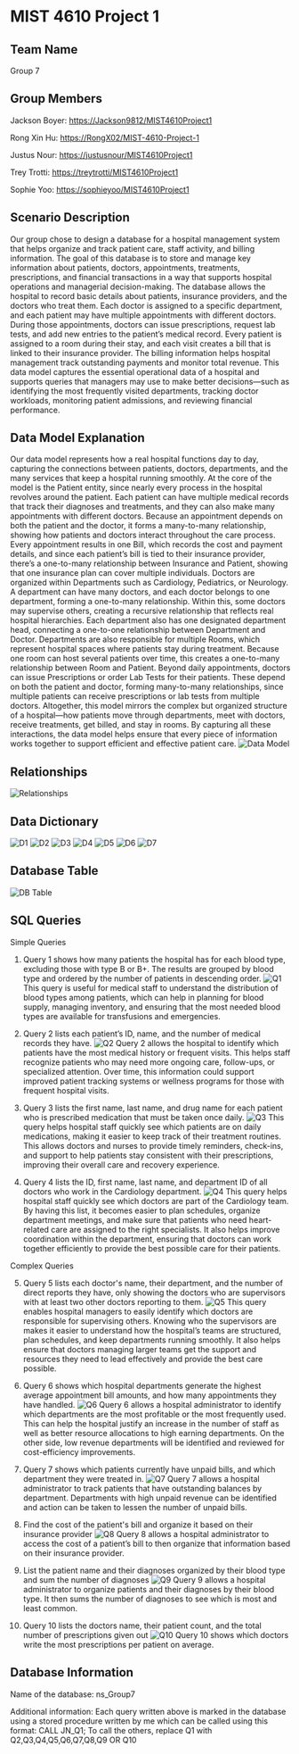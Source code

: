 # MIST 4610 Project 1 

## Team Name
Group 7

## Group Members
Jackson Boyer: [https://Jackson9812/MIST4610Project1](https://github.com/Jackson9812/MIST4610Project1)

Rong Xin Hu: [https://RongX02/MIST-4610-Project-1](https://github.com/RongX02/MIST-4610-Project-1)

Justus Nour: [https://justusnour/MIST4610Project1](https://github.com/justusnour/MIST4610Project1)

Trey Trotti: [https://treytrotti/MIST4610Project1](https://github.com/treytrotti/MIST4610Project1)

Sophie Yoo: [https://sophieyoo/MIST4610Project1](https://github.com/sophieyoo/MIST4610Project1)

## Scenario Description
Our group chose to design a database for a hospital management system that helps organize and track patient care, staff activity, and billing information. The goal of this database is to store and manage key information about patients, doctors, appointments, treatments, prescriptions, and financial transactions in a way that supports hospital operations and managerial decision-making. The database allows the hospital to record basic details about patients, insurance providers, and the doctors who treat them. Each doctor is assigned to a specific department, and each patient may have multiple appointments with different doctors. During those appointments, doctors can issue prescriptions, request lab tests, and add new entries to the patient’s medical record. Every patient is assigned to a room during their stay, and each visit creates a bill that is linked to their insurance provider. The billing information helps hospital management track outstanding payments and monitor total revenue. This data model captures the essential operational data of a hospital and supports queries that managers may use to make better decisions—such as identifying the most frequently visited departments, tracking doctor workloads, monitoring patient admissions, and reviewing financial performance.

## Data Model Explanation
Our data model represents how a real hospital functions day to day, capturing the connections between patients, doctors, departments, and the many services that keep a hospital running smoothly. At the core of the model is the Patient entity, since nearly every process in the hospital revolves around the patient. Each patient can have multiple medical records that track their diagnoses and treatments, and they can also make many appointments with different doctors. Because an appointment depends on both the patient and the doctor, it forms a many-to-many relationship, showing how patients and doctors interact throughout the care process. Every appointment results in one Bill, which records the cost and payment details, and since each patient’s bill is tied to their insurance provider, there’s a one-to-many relationship between Insurance and Patient, showing that one insurance plan can cover multiple individuals.
Doctors are organized within Departments such as Cardiology, Pediatrics, or Neurology. A department can have many doctors, and each doctor belongs to one department, forming a one-to-many relationship. Within this, some doctors may supervise others, creating a recursive relationship that reflects real hospital hierarchies. Each department also has one designated department head, connecting a one-to-one relationship between Department and Doctor. Departments are also responsible for multiple Rooms, which represent hospital spaces where patients stay during treatment. Because one room can host several patients over time, this creates a one-to-many relationship between Room and Patient.
Beyond daily appointments, doctors can issue Prescriptions or order Lab Tests for their patients. These depend on both the patient and doctor, forming many-to-many relationships, since multiple patients can receive prescriptions or lab tests from multiple doctors. Altogether, this model mirrors the complex but organized structure of a hospital—how patients move through departments, meet with doctors, receive treatments, get billed, and stay in rooms. By capturing all these interactions, the data model helps ensure that every piece of information works together to support efficient and effective patient care.
![Data Model](https://github.com/sophieyoo/MIST4610Project1/blob/main/database.png)

## Relationships
![Relationships](https://github.com/sophieyoo/MIST4610Project1/blob/main/relationships.png)

## Data Dictionary
![D1](https://github.com/sophieyoo/MIST4610Project1/blob/main/datad1.png)
![D2](https://github.com/sophieyoo/MIST4610Project1/blob/main/datad2.png)
![D3](https://github.com/sophieyoo/MIST4610Project1/blob/main/datad3.png)
![D4](https://github.com/sophieyoo/MIST4610Project1/blob/main/datad4.png)
![D5](https://github.com/sophieyoo/MIST4610Project1/blob/main/datad5.png)
![D6](https://github.com/sophieyoo/MIST4610Project1/blob/main/datad6.png)
![D7](https://github.com/sophieyoo/MIST4610Project1/blob/main/datad7.png)

## Database Table
![DB Table]()

## SQL Queries
Simple Queries
1. Query 1 shows how many patients the hospital has for each blood type, excluding those with type B or B+. The results are grouped by blood type and ordered by the number of patients in descending order.
![Q1](https://github.com/sophieyoo/MIST4610Project1/blob/main/query1.png)
This query is useful for medical staff to understand the distribution of blood types among patients, which can help in planning for blood supply, managing inventory, and ensuring that the most needed blood types are available for transfusions and emergencies.

2. Query 2 lists each patient’s ID, name, and the number of medical records they have.
![Q2](https://github.com/sophieyoo/MIST4610Project1/blob/main/query2.png)
Query 2 allows the hospital to identify which patients have the most medical history or frequent visits. This helps staff recognize patients who may need more ongoing care, follow-ups, or specialized attention. Over time, this information could support improved patient tracking systems or wellness programs for those with frequent hospital visits.

3. Query 3 lists the first name, last name, and drug name for each patient who is prescribed medication that must be taken once daily.
![Q3](https://github.com/sophieyoo/MIST4610Project1/blob/main/query3.png)
This query helps hospital staff quickly see which patients are on daily medications, making it easier to keep track of their treatment routines. This allows doctors and nurses to provide timely reminders, check-ins, and support to help patients stay consistent with their prescriptions, improving their overall care and recovery experience.

4. Query 4 lists the ID, first name, last name, and department ID of all doctors who work in the Cardiology department.
![Q4](https://github.com/sophieyoo/MIST4610Project1/blob/main/query4.png)
This query helps hospital staff quickly see which doctors are part of the Cardiology team. By having this list, it becomes easier to plan schedules, organize department meetings, and make sure that patients who need heart-related care are assigned to the right specialists. It also helps improve coordination within the department, ensuring that doctors can work together efficiently to provide the best possible care for their patients.

Complex Queries

5. Query 5 lists each doctor's name, their department, and the number of direct reports they have, only showing the doctors who are supervisors with at least two other doctors reporting to them.
![Q5](https://github.com/sophieyoo/MIST4610Project1/blob/main/query5.png)
This query enables hospital managers to easily identify which doctors are responsible for supervising others. Knowing who the supervisors are makes it easier to understand how the hospital’s teams are structured, plan schedules, and keep departments running smoothly. It also helps ensure that doctors managing larger teams get the support and resources they need to lead effectively and provide the best care possible.

6. Query 6 shows which hospital departments generate the highest average appointment bill amounts, and how many appointments they have handled. 
![Q6](https://github.com/sophieyoo/MIST4610Project1/blob/main/query6.png)
Query 6 allows a hospital administrator to identify which departments are the most profitable or the most frequently used. This can help the hospital justify an increase in the number of staff as well as better resource allocations to high earning departments. On the other side, low revenue departments will be identified and reviewed for cost-efficiency improvements.

7. Query 7 shows which patients currently have unpaid bills, and which department they were treated in.
![Q7](https://github.com/sophieyoo/MIST4610Project1/blob/main/query7.png)
Query 7 allows a hospital administrator to track patients that have outstanding balances by department. Departments with high unpaid revenue can be identified and action can be taken to lessen the number of unpaid bills.

8. Find the cost of the patient's bill and organize it based on their insurance provider
![Q8](https://github.com/sophieyoo/MIST4610Project1/blob/main/query8.png)
Query 8 allows a hospital administrator to access the cost of a patient’s bill to then organize that information based on their insurance provider.

9. List the patient name and their diagnoses organized by their blood type and sum the number of diagnoses
![Q9](https://github.com/sophieyoo/MIST4610Project1/blob/main/query9.png)
Query 9 allows a hospital administrator to organize patients and their diagnoses by their blood type. It then sums the number of diagnoses to see which is most and least common.

10. Query 10 lists the doctors name, their patient count, and the total number of prescriptions given out
![Q10](https://github.com/sophieyoo/MIST4610Project1/blob/main/query10.png)
Query 10 shows which doctors write the most prescriptions per patient on average.

## Database Information

Name of the database: ns_Group7

Additional information: Each query written above is marked in the database using a stored procedure written by me which can be called using this format: CALL JN_Q1; To call the others, replace Q1 with Q2,Q3,Q4,Q5,Q6,Q7,Q8,Q9 OR Q10


